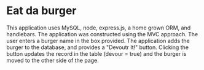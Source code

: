 # Eat da burger

This application uses MySQL, node, express.js, a home grown ORM, and handlebars. The application was constructed using the MVC approach.   The user enters a burger name in the box provided.  The application adds the burger to the database, and provides a "Devoutr It!" button.  Clicking the button updates the record in the table (devour = true) and the burger is moved to the other side of the page.